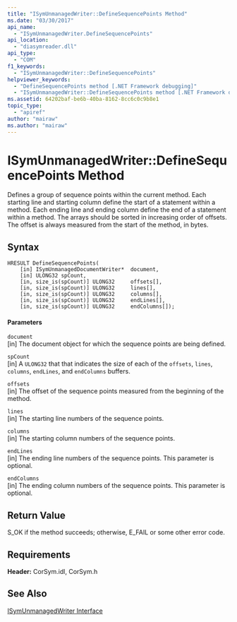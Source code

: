 ```yaml
---
title: "ISymUnmanagedWriter::DefineSequencePoints Method"
ms.date: "03/30/2017"
api_name: 
  - "ISymUnmanagedWriter.DefineSequencePoints"
api_location: 
  - "diasymreader.dll"
api_type: 
  - "COM"
f1_keywords: 
  - "ISymUnmanagedWriter::DefineSequencePoints"
helpviewer_keywords: 
  - "DefineSequencePoints method [.NET Framework debugging]"
  - "ISymUnmanagedWriter::DefineSequencePoints method [.NET Framework debugging]"
ms.assetid: 64202baf-be6b-40ba-8162-8cc6c0c9b8e1
topic_type: 
  - "apiref"
author: "mairaw"
ms.author: "mairaw"
---
```

# ISymUnmanagedWriter::DefineSequencePoints Method
Defines a group of sequence points within the current method. Each starting line and starting column define the start of a statement within a method. Each ending line and ending column define the end of a statement within a method. The arrays should be sorted in increasing order of offsets. The offset is always measured from the start of the method, in bytes.  
  
## Syntax  
  
```  
HRESULT DefineSequencePoints(  
    [in] ISymUnmanagedDocumentWriter*  document,  
    [in] ULONG32 spCount,  
    [in, size_is(spCount)] ULONG32     offsets[],  
    [in, size_is(spCount)] ULONG32     lines[],  
    [in, size_is(spCount)] ULONG32     columns[],  
    [in, size_is(spCount)] ULONG32     endLines[],  
    [in, size_is(spCount)] ULONG32     endColumns[]);  
```  
  
#### Parameters  
 `document`  
 [in] The document object for which the sequence points are being defined.  
  
 `spCount`  
 [in] A `ULONG32` that that indicates the size of each of the `offsets`, `lines`, `columns`, `endLines`, and `endColumns` buffers.  
  
 `offsets`  
 [in] The offset of the sequence points measured from the beginning of the method.  
  
 `lines`  
 [in] The starting line numbers of the sequence points.  
  
 `columns`  
 [in] The starting column numbers of the sequence points.  
  
 `endLines`  
 [in] The ending line numbers of the sequence points. This parameter is optional.  
  
 `endColumns`  
 [in] The ending column numbers of the sequence points. This parameter is optional.  
  
## Return Value  
 S_OK if the method succeeds; otherwise, E_FAIL or some other error code.  
  
## Requirements  
 **Header:** CorSym.idl, CorSym.h  
  
## See Also  
 [ISymUnmanagedWriter Interface](../../../../docs/framework/unmanaged-api/diagnostics/isymunmanagedwriter-interface.md)
